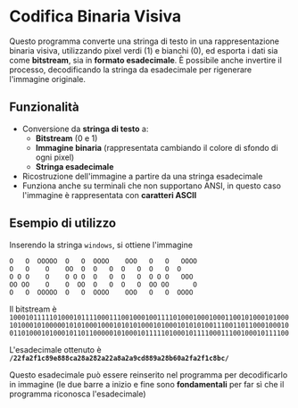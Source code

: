 <h1>Codifica Binaria Visiva</h1>

Questo programma converte una stringa di testo in una rappresentazione binaria visiva, utilizzando pixel verdi (1) e bianchi (0),
ed esporta i dati sia come **bitstream**, sia in **formato esadecimale**.
È possibile anche invertire il processo, decodificando la stringa da esadecimale per rigenerare l'immagine originale.

<h2>Funzionalità</h2>

+ Conversione da **stringa di testo** a:
  + **Bitstream** (0 e 1)
  + **Immagine binaria** (rappresentata cambiando il colore di sfondo di ogni pixel)
  + **Stringa esadecimale**
+ Ricostruzione dell'immagine a partire da una stringa esadecimale
+ Funziona anche su terminali che non supportano ANSI, in questo caso l'immagine è rappresentata con **caratteri ASCII**

<h2>Esempio di utilizzo</h2>

Inserendo la stringa `windows`, si ottiene l'immagine

```
O   O  OOOOO  O   O  OOOO    OOO   O   O   OOOO 
O   O    O    OO  O  O   O  O   O  O   O  O     
O O O    O    O O O  O   O  O   O  O O O   OOO  
OO OO    O    O  OO  O   O  O   O  OO OO      O 
O   O  OOOOO  O   O  OOOO    OOO   O   O  OOOO  
```

Il bitstream è `100010111110100010111100011100100010011110100010001000110010100010100010100010100000101010001000101010100010100010101010011100110110001000100110100010100010110110000010100010111110100010111100011100100010111100`

L'esadecimale ottenuto è **`/22fa2f1c89e888ca28a282a22a8a2a9cd889a28b60a2fa2f1c8bc/`**

Questo esadecimale può essere reinserito nel programma per decodificarlo in immagine (le due barre a inizio e fine sono
**fondamentali** per far sì che il programma riconosca l'esadecimale)

